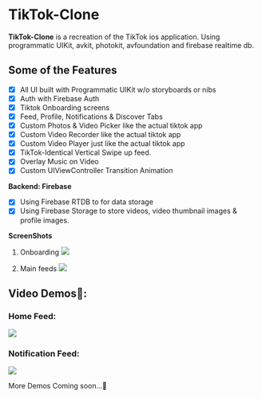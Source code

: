 # TikTok-Clone

**TikTok-Clone** is a recreation of the TikTok ios application. Using programmatic UIKit, avkit, photokit, avfoundation and firebase realtime db.


## Some of the Features
- [x] All UI built with Programmatic UIKit w/o storyboards or nibs
- [x] Auth with Firebase Auth
- [x] Tiktok Onboarding screens
- [x] Feed, Profile, Notifications & Discover Tabs
- [x] Custom Photos & Video Picker like the actual tiktok app
- [x] Custom Video Recorder like the actual  tiktok app
- [x] Custom Video Player just like the actual  tiktok app
- [x] TikTok-Identical Vertical Swipe up feed.
- [x] Overlay Music on Video
- [x] Custom UIViewController Transition Animation

**Backend: Firebase**
- [x] Using Firebase RTDB to for data storage
- [x] Using Firebase Storage to store videos, video thumbnail images & profile images.

**ScreenShots**

1. Onboarding
![](https://github.com/samisays11/TikTok-Clone/blob/master/Assets/tiktokOnboarding1.png)

2. Main feeds
![](https://github.com/samisays11/TikTok-Clone/blob/master/Assets/tiktokMainScreens1.png)


## Video Demos🎥: 

### Home Feed:

![](https://github.com/samisays11/TikTok-Clone/blob/master/Assets/homefeed.gif)


### Notification Feed:

![](https://github.com/samisays11/TikTok-Clone/blob/master/Assets/notificationfeed.gif)

More Demos Coming soon...🚧


